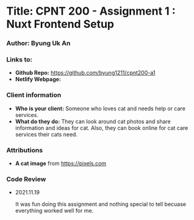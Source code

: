 # Title: CPNT 200 - Assignment 1 : Nuxt Frontend Setup
### Author: Byung Uk An
### Links to:
  - **Github Repo:** https://github.com/byung1211/cpnt200-a1
  - **Netlify Webpage:** 
  
### Client information
  - **Who is your client:** Someone who loves cat and needs help or care services.
  - **What do they do:** They can look around cat photos and share information and ideas for cat. Also, they can book online for cat care services their cats need.

### Attributions

- **A cat image** from https://pixels.com

### Code Review
	
- 2021.11.19
	
	It was fun doing this assignment and nothing special to tell becuase everything worked well for me.
	
